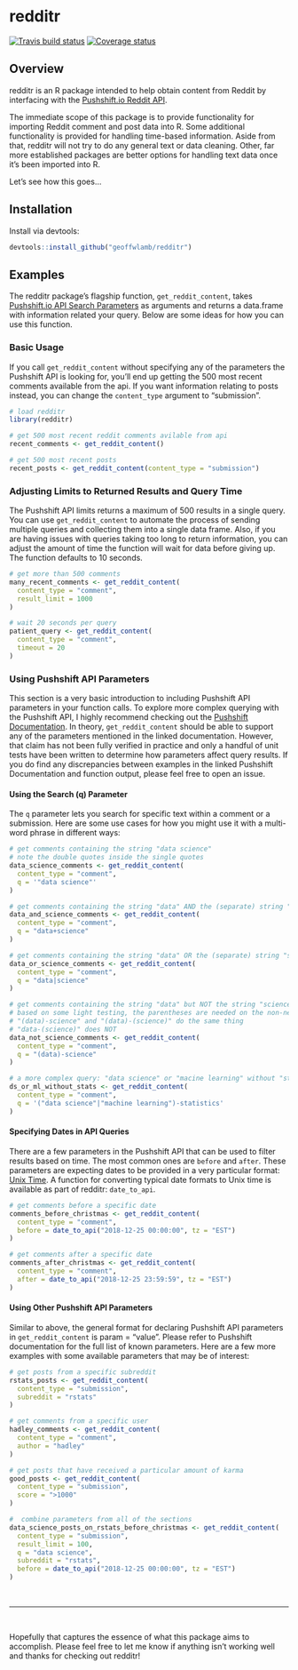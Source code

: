 
<!-- README.md is generated from README.Rmd. Please edit that file -->

# redditr

<!-- badges: start -->

[![Travis build
status](https://travis-ci.org/geoffwlamb/redditr.svg?branch=master)](https://travis-ci.org/geoffwlamb/redditr)
[![Coverage
status](https://codecov.io/gh/geoffwlamb/redditr/branch/master/graph/badge.svg)](https://codecov.io/github/geoffwlamb/redditr?branch=master)
<!-- badges: end -->

## Overview

redditr is an R package intended to help obtain content from Reddit by
interfacing with the <a href = "https://github.com/pushshift/api">
Pushshift.io Reddit API</a>.

The immediate scope of this package is to provide functionality for
importing Reddit comment and post data into R. Some additional
functionality is provided for handling time-based information. Aside
from that, redditr will not try to do any general text or data cleaning.
Other, far more established packages are better options for handling
text data once it’s been imported into R.

Let’s see how this goes…

## Installation

Install via devtools:

``` r
devtools::install_github("geoffwlamb/redditr")
```

## Examples

The redditr package’s flagship function,
<code>get\_reddit\_content</code>, takes [Pushshift.io API Search
Parameters](https://github.com/pushshift/api#search-parameters-for-comments)
as arguments and returns a data.frame with information related your
query. Below are some ideas for how you can use this function.

### Basic Usage

If you call <code>get\_reddit\_content</code> without specifying any of
the parameters the Pushshift API is looking for, you’ll end up getting
the 500 most recent comments available from the api. If you want
information relating to posts instead, you can change the
<code>content\_type</code> argument to “submission”.

``` r
# load redditr
library(redditr)

# get 500 most recent reddit comments avilable from api
recent_comments <- get_reddit_content()

# get 500 most recent posts
recent_posts <- get_reddit_content(content_type = "submission")
```

### Adjusting Limits to Returned Results and Query Time

The Pushshift API limits returns a maximum of 500 results in a single
query. You can use <code>get\_reddit\_content</code> to automate the
process of sending multiple queries and collecting them into a single
data frame. Also, if you are having issues with queries taking too long
to return information, you can adjust the amount of time the function
will wait for data before giving up. The function defaults to 10
seconds.

``` r
# get more than 500 comments
many_recent_comments <- get_reddit_content(
  content_type = "comment", 
  result_limit = 1000
)

# wait 20 seconds per query
patient_query <- get_reddit_content(
  content_type = "comment",
  timeout = 20
)
```

### Using Pushshift API Parameters

This section is a very basic introduction to including Pushshift API
parameters in your function calls. To explore more complex querying with
the Pushshift API, I highly recommend checking out the [Pushshift
Documentation](https://media.readthedocs.org/pdf/reddit-api/beta/reddit-api.pdf).
In theory, <code>get\_reddit\_content</code> should be able to support
any of the parameters mentioned in the linked documentation. However,
that claim has not been fully verified in practice and only a handful of
unit tests have been written to determine how parameters affect query
results. If you do find any discrepancies between examples in the linked
Pushshift Documentation and function output, please feel free to open an
issue.

#### Using the Search (q) Parameter

The <code>q</code> parameter lets you search for specific text within a
comment or a submission. Here are some use cases for how you might use
it with a multi-word phrase in different ways:

``` r
# get comments containing the string "data science"
# note the double quotes inside the single quotes
data_science_comments <- get_reddit_content(
  content_type = "comment",
  q = '"data science"'
)

# get comments containing the string "data" AND the (separate) string "science"
data_and_science_comments <- get_reddit_content(
  content_type = "comment",
  q = "data+science"
)

# get comments containing the string "data" OR the (separate) string "science"
data_or_science_comments <- get_reddit_content(
  content_type = "comment",
  q = "data|science"
)

# get comments containing the string "data" but NOT the string "science"
# based on some light testing, the parentheses are needed on the non-negated part
# "(data)-science" and "(data)-(science)" do the same thing
# "data-(science)" does NOT
data_not_science_comments <- get_reddit_content(
  content_type = "comment",
  q = "(data)-science"
)

# a more complex query: "data science" or "macine learning" without "statistics"
ds_or_ml_without_stats <- get_reddit_content(
  content_type = "comment",
  q = '("data science"|"machine learning")-statistics'
)
```

#### Specifying Dates in API Queries

There are a few parameters in the Pushshift API that can be used to
filter results based on time. The most common ones are
<code>before</code> and <code>after</code>. These parameters are
expecting dates to be provided in a very particular format: [Unix
Time](https://en.wikipedia.org/wiki/Unix_time). A function for
converting typical date formats to Unix time is available as part of
redditr: <code>date\_to\_api</code>.

``` r
# get comments before a specific date
comments_before_christmas <- get_reddit_content(
  content_type = "comment",
  before = date_to_api("2018-12-25 00:00:00", tz = "EST")
)

# get comments after a specific date 
comments_after_christmas <- get_reddit_content(
  content_type = "comment",
  after = date_to_api("2018-12-25 23:59:59", tz = "EST")
)
```

#### Using Other Pushshift API Parameters

Similar to above, the general format for declaring Pushshift API
parameters in <code>get\_reddit\_content</code> is param = “value”.
Please refer to Pushshift documentation for the full list of known
parameters. Here are a few more examples with some available parameters
that may be of interest:

``` r
# get posts from a specific subreddit
rstats_posts <- get_reddit_content(
  content_type = "submission",
  subreddit = "rstats"
)

# get comments from a specific user
hadley_comments <- get_reddit_content(
  content_type = "comment",
  author = "hadley"
)

# get posts that have received a particular amount of karma
good_posts <- get_reddit_content(
  content_type = "submission",
  score = ">1000"
)

#  combine parameters from all of the sections
data_science_posts_on_rstats_before_christmas <- get_reddit_content(
  content_type = "submission",
  result_limit = 100,
  q = "data science",
  subreddit = "rstats",
  before = date_to_api("2018-12-25 00:00:00", tz = "EST")
)
```

<br>

<hr>

<br>

Hopefully that captures the essence of what this package aims to
accomplish. Please feel free to let me know if anything isn’t working
well and thanks for checking out redditr\!
